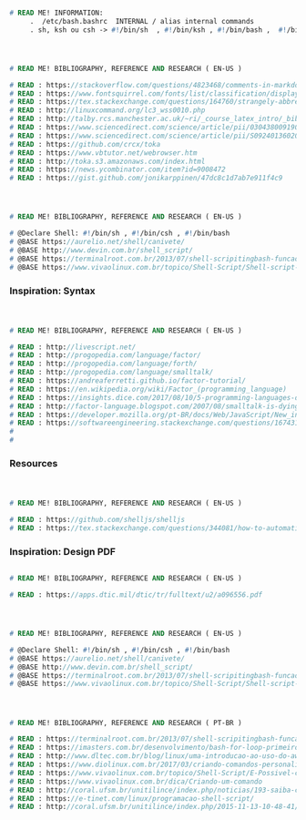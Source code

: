 
<!-- 

# -
# - ABOUT: LICENSE
# -
# - 
# - Microsoft Limited Public License (Ms-LPL) 
# - https://www.openhub.net/licenses/mslpl
# - 
# -
# - This license governs use of the accompanying software.
# - If you use the software, you accept this license. 
# - If you do not # - accept the license, do not use the software. 
# -
# - 1. Definitions 
# -
# - The terms "reproduce," "reproduction," "derivative works," and "distribution" 
# - have the same meaning here as under U.S. 
# - copyright law.
# -
# - A "contribution" is the original software, or any additions or changes to the 
# - software. A "contributor" is any person that distributes its contribution under 
# - this license. "Licensed patents" are a contributor's patent claims that 
# - read directly on its contribution. 
# -
# - 2. Grant of Rights 
# -
# - (A) Copyright Grant- Subject to the terms of this license, 
# - including the license conditions and limitations in section 3, 
# - each contributor grants you a non-exclusive, worldwide, royalty-free 
# - copyright license to reproduce its contribution, prepare derivative 
# - works of its contribution, and distribute its contribution or any 
# - derivative works that you create. 
# -
# - (B) Patent Grant- Subject to the terms of this license, 
# - including the license conditions and limitations in section 3, 
# - each contributor grants you a non-exclusive, worldwide, royalty-free license
# - under its licensed patents to make, have made, use, sell, offer for sale, import, 
# - and/or otherwise dispose of its contribution in the software or derivative works of 
# - the contribution in the software. 
# -
# - 3. Conditions and Limitations 
# -
# - (A) No Trademark License- This license does not grant you rights to use any 
# - contributors' name, logo, or trademarks. 
# -
# - (B) If you bring a patent claim against any contributor 
# - over patents that you claim are infringed by the software, your patent license 
# - from such contributor to the software ends automatically. 
# -
# - (C) If you distribute any portion of the software, you must 
# - retain all copyright, patent, trademark, and attribution notices 
# - that are present in the software. 
# -
# - (D) If you distribute any portion of the software in source code form, 
# - you may do so only under this license by including a complete copy 
# - of this license with your distribution. 
# -
# - If you distribute any portion of the software in compiled 
# - or object code form, you may only do 
# - so under a license that complies with this license. 
# -
# - (E) The software is licensed "as-is." You bear the risk of using it. 
# - The contributors give no express warranties, guarantees, or conditions. 
# - You may have additional consumer rights under your local laws which this 
# - license cannot change. To the extent permitted under your local laws, 
# - the contributors exclude the implied warranties of merchantability, 
# - fitness for a particular purpose and non-infringement. 
# -
# - 4. (F) Platform Limitation- The licenses granted in sections 2(A) & 2(B) extend only 
# - to the software or derivative works that you create that run on a Microsoft Windows 
# - operating system product.
# -
-->

<!--- documentation in: "/.configure/make/gnulinux/ref/REFERENCE2.md" --->
<!--- hiddenpath: "/.configure/make/gnulinux/ref" --->


```pascal

# READ ME! INFORMATION:
     .  /etc/bash.bashrc  INTERNAL / alias internal commands
     . sh, ksh ou csh -> #!/bin/sh  , #!/bin/ksh , #!/bin/bash ,  #!/bin/csh

```
#

```pascal 

# READ ME! BIBLIOGRAPHY, REFERENCE AND RESEARCH ( EN-US )

# READ : https://stackoverflow.com/questions/4823468/comments-in-markdown
# READ : https://www.fontsquirrel.com/fonts/list/classification/display
# READ : https://tex.stackexchange.com/questions/164760/strangely-abbreviated-russian-bibtex-entry-name
# READ : http://linuxcommand.org/lc3_wss0010.php
# READ : http://talby.rcs.manchester.ac.uk/~ri/_course_latex_intro/_bibtex/index.bibtexandkile
# READ : https://www.sciencedirect.com/science/article/pii/030438009190114G
# READ : https://www.sciencedirect.com/science/article/pii/S0924013602002959
# READ : https://github.com/crcx/toka
# READ : https://www.vbtutor.net/webrowser.htm
# READ : http://toka.s3.amazonaws.com/index.html
# READ : https://news.ycombinator.com/item?id=9008472
# READ : https://gist.github.com/jonikarppinen/47dc8c1d7ab7e911f4c9

```
#
```pascal 

# READ ME! BIBLIOGRAPHY, REFERENCE AND RESEARCH ( EN-US )

# @Declare Shell: #!/bin/sh , #!/bin/csh , #!/bin/bash 
# @BASE https://aurelio.net/shell/canivete/
# @BASE http://www.devin.com.br/shell_script/
# @BASE https://terminalroot.com.br/2013/07/shell-scripitingbash-funcao-para.html
# @BASE https://www.vivaolinux.com.br/topico/Shell-Script/Shell-script-usando-o-wget

```

###  Inspiration: Syntax

#

```pascal

# READ ME! BIBLIOGRAPHY, REFERENCE AND RESEARCH ( EN-US )

# READ : http://livescript.net/
# READ : http://progopedia.com/language/factor/
# READ : http://progopedia.com/language/forth/
# READ : http://progopedia.com/language/smalltalk/
# READ : https://andreaferretti.github.io/factor-tutorial/
# READ : https://en.wikipedia.org/wiki/Factor_(programming_language)
# READ : https://insights.dice.com/2017/08/10/5-programming-languages-die
# READ : http://factor-language.blogspot.com/2007/08/smalltalk-is-dying.html
# READ : https://developer.mozilla.org/pt-BR/docs/Web/JavaScript/New_in_JavaScript/1.1
# READ : https://softwareengineering.stackexchange.com/questions/167431/status-of-stack-based-languages
#
#

```

### Resources

#

```pascal

# READ ME! BIBLIOGRAPHY, REFERENCE AND RESEARCH ( EN-US )

# READ : https://github.com/shelljs/shelljs
# READ : https://tex.stackexchange.com/questions/344081/how-to-automatically-generate-bibtex-data

```

### Inspiration: Design PDF

```pascal

# READ ME! BIBLIOGRAPHY, REFERENCE AND RESEARCH ( EN-US )

# READ : https://apps.dtic.mil/dtic/tr/fulltext/u2/a096556.pdf


```

#

```pascal 

# READ ME! BIBLIOGRAPHY, REFERENCE AND RESEARCH ( EN-US )

# @Declare Shell: #!/bin/sh , #!/bin/csh , #!/bin/bash 
# @BASE https://aurelio.net/shell/canivete/
# @BASE http://www.devin.com.br/shell_script/
# @BASE https://terminalroot.com.br/2013/07/shell-scripitingbash-funcao-para.html
# @BASE https://www.vivaolinux.com.br/topico/Shell-Script/Shell-script-usando-o-wget
```

#

```pascal

# READ ME! BIBLIOGRAPHY, REFERENCE AND RESEARCH ( PT-BR )

# READ : https://terminalroot.com.br/2013/07/shell-scripitingbash-funcao-para.html
# READ : https://imasters.com.br/desenvolvimento/bash-for-loop-primeiro-passo-na-automacao-no-linux
# READ : http://www.dltec.com.br/blog/linux/uma-introducao-ao-uso-do-awk-no-linux/
# READ : https://www.diolinux.com.br/2017/03/criando-comandos-personalizados-do-terminal-linux.html
# READ : https://www.vivaolinux.com.br/topico/Shell-Script/E-Possivel-criar-um-comando
# READ : https://www.vivaolinux.com.br/dica/Criando-um-comando
# READ : http://coral.ufsm.br/unitilince/index.php/noticias/193-saiba-como-criar-seus-proprios-comandos-no-linux-usando-alias
# READ : https://e-tinet.com/linux/programacao-shell-script/
# READ : http://coral.ufsm.br/unitilince/index.php/2015-11-13-10-48-41/178-criando-comandos-personalizados-do-terminal-bash-do-linux


```
